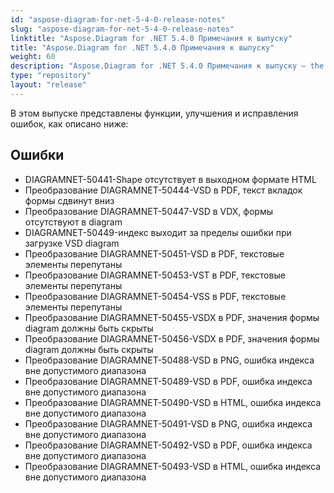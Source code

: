 ```yaml
---
id: "aspose-diagram-for-net-5-4-0-release-notes"
slug: "aspose-diagram-for-net-5-4-0-release-notes"
linktitle: "Aspose.Diagram for .NET 5.4.0 Примечания к выпуску"
title: "Aspose.Diagram for .NET 5.4.0 Примечания к выпуску"
weight: 60
description: "Aspose.Diagram for .NET 5.4.0 Примечания к выпуску – the latest updates and fixes."
type: "repository"
layout: "release"
---
```

В этом выпуске представлены функции, улучшения и исправления ошибок, как описано ниже:
## **Ошибки**
- DIAGRAMNET-50441-Shape отсутствует в выходном формате HTML
- Преобразование DIAGRAMNET-50444-VSD в PDF, текст вкладок формы сдвинут вниз
- Преобразование DIAGRAMNET-50447-VSD в VDX, формы отсутствуют в diagram
- DIAGRAMNET-50449-индекс выходит за пределы ошибки при загрузке VSD diagram
- Преобразование DIAGRAMNET-50451-VSD в PDF, текстовые элементы перепутаны
- Преобразование DIAGRAMNET-50453-VST в PDF, текстовые элементы перепутаны
- Преобразование DIAGRAMNET-50454-VSS в PDF, текстовые элементы перепутаны
- Преобразование DIAGRAMNET-50455-VSDX в PDF, значения формы diagram должны быть скрыты
- Преобразование DIAGRAMNET-50456-VSDX в PDF, значения формы diagram должны быть скрыты
- Преобразование DIAGRAMNET-50488-VSD в PNG, ошибка индекса вне допустимого диапазона
- Преобразование DIAGRAMNET-50489-VSD в PDF, ошибка индекса вне допустимого диапазона
- Преобразование DIAGRAMNET-50490-VSD в HTML, ошибка индекса вне допустимого диапазона
- Преобразование DIAGRAMNET-50491-VSD в PNG, ошибка индекса вне допустимого диапазона
- Преобразование DIAGRAMNET-50492-VSD в PDF, ошибка индекса вне допустимого диапазона
- Преобразование DIAGRAMNET-50493-VSD в HTML, ошибка индекса вне допустимого диапазона
